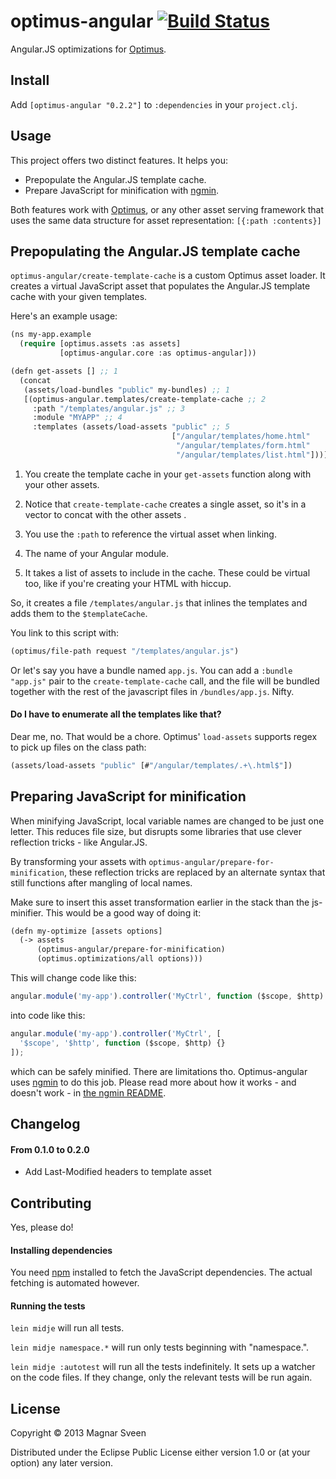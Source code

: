 # optimus-angular [![Build Status](https://secure.travis-ci.org/magnars/optimus-angular.png)](http://travis-ci.org/magnars/optimus-angular)

Angular.JS optimizations for [Optimus](http://github.com/magnars/optimus).

## Install

Add `[optimus-angular "0.2.2"]` to `:dependencies` in your `project.clj`.

## Usage

This project offers two distinct features. It helps you:

- Prepopulate the Angular.JS template cache.
- Prepare JavaScript for minification with [ngmin](https://github.com/btford/ngmin).

Both features work with [Optimus](http://github.com/magnars/optimus),
or any other asset serving framework that uses the same data structure
for asset representation: `[{:path :contents}]`

## Prepopulating the Angular.JS template cache

`optimus-angular/create-template-cache` is a custom Optimus asset
loader. It creates a virtual JavaScript asset that populates the
Angular.JS template cache with your given templates.

Here's an example usage:

```cl
(ns my-app.example
  (require [optimus.assets :as assets]
           [optimus-angular.core :as optimus-angular]))

(defn get-assets [] ;; 1
  (concat
   (assets/load-bundles "public" my-bundles) ;; 1
   [(optimus-angular.templates/create-template-cache ;; 2
     :path "/templates/angular.js" ;; 3
     :module "MYAPP" ;; 4
     :templates (assets/load-assets "public" ;; 5
                                    ["/angular/templates/home.html"
                                     "/angular/templates/form.html"
                                     "/angular/templates/list.html"]))]))
```

1. You create the template cache in your `get-assets` function along
   with your other assets.

2. Notice that `create-template-cache` creates a single asset, so it's
   in a vector to concat with the other assets .

3. You use the `:path` to reference the virtual asset when linking.

4. The name of your Angular module.

5. It takes a list of assets to include in the cache. These could be
   virtual too, like if you're creating your HTML with hiccup.

So, it creates a file `/templates/angular.js` that inlines the templates
and adds them to the `$templateCache`.

You link to this script with:

```cl
(optimus/file-path request "/templates/angular.js")
```

Or let's say you have a bundle named `app.js`. You can add a `:bundle
"app.js"` pair to the `create-template-cache` call, and the file will
be bundled together with the rest of the javascript files in
`/bundles/app.js`. Nifty.

#### Do I have to enumerate all the templates like that?

Dear me, no. That would be a chore. Optimus' `load-assets` supports
regex to pick up files on the class path:

```cl
(assets/load-assets "public" [#"/angular/templates/.+\.html$"])
```

## Preparing JavaScript for minification

When minifying JavaScript, local variable names are changed to be just
one letter. This reduces file size, but disrupts some libraries that
use clever reflection tricks - like Angular.JS.

By transforming your assets with
`optimus-angular/prepare-for-minification`, these reflection tricks
are replaced by an alternate syntax that still functions after
mangling of local names.

Make sure to insert this asset transformation earlier in the stack
than the js-minifier. This would be a good way of doing it:

```cl
(defn my-optimize [assets options]
  (-> assets
      (optimus-angular/prepare-for-minification)
      (optimus.optimizations/all options)))
```

This will change code like this:

```js
angular.module('my-app').controller('MyCtrl', function ($scope, $http) {});
```

into code like this:

```js
angular.module('my-app').controller('MyCtrl', [
  '$scope', '$http', function ($scope, $http) {}
]);
```

which can be safely minified. There are limitations tho.
Optimus-angular uses [ngmin](https://github.com/btford/ngmin) to do
this job. Please read more about how it works - and doesn't work - in
[the ngmin README](https://github.com/btford/ngmin).

## Changelog

#### From 0.1.0 to 0.2.0

- Add Last-Modified headers to template asset

## Contributing

Yes, please do!

#### Installing dependencies

You need [npm](https://npmjs.org/) installed to fetch the JavaScript
dependencies. The actual fetching is automated however.

#### Running the tests

`lein midje` will run all tests.

`lein midje namespace.*` will run only tests beginning with "namespace.".

`lein midje :autotest` will run all the tests indefinitely. It sets up a
watcher on the code files. If they change, only the relevant tests will be
run again.

## License

Copyright © 2013 Magnar Sveen

Distributed under the Eclipse Public License either version 1.0 or (at
your option) any later version.
